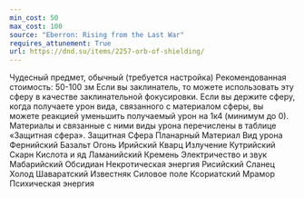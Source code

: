 ```yaml
---
min_cost: 50
max_cost: 100
source: "Eberron: Rising from the Last War"
requires_attunement: True
url: https://dnd.su/items/2257-orb-of-shielding/
---
```


Чудесный предмет, обычный (требуется настройка)
Рекомендованная стоимость: 50-100 зм
Если вы заклинатель, то можете использовать эту сферу в качестве заклинательной фокусировки. Если вы держите сферу, когда получаете урон вида, связанного с материалом сферы, вы можете реакцией уменьшить получаемый урон на 1к4 (минимум до 0). Материалы и связанные с ними виды урона перечислены в таблице «Защитная сфера».
Защитная Сфера
Планарный Материал
Вид урона
Фернийский Базальт
Огонь
Ирийский Кварц
Излучение
Кутрийский Скарн
Кислота и яд
Ламанийский Кремень
Электричество и звук
Мабарийский Обсидиан
Некротическая энергия
Рисийский Сланец
Холод
Шаваратский Известняк
Силовое поле
Ксориатский Мрамор
Психическая энергия